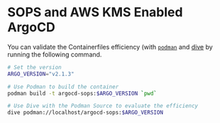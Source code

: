 # SOPS and AWS KMS Enabled ArgoCD

You can validate the Containerfiles efficiency (with [`podman`](https://podman.io/) and [dive](https://github.com/wagoodman/dive) by running the following command.

```bash
# Set the version
ARGO_VERSION="v2.1.3"

# Use Podman to build the container
podman build -t argocd-sops:$ARGO_VERSION `pwd`

# Use Dive with the Podman Source to evaluate the efficiency
dive podman://localhost/argocd-sops:$ARGO_VERSION
```

